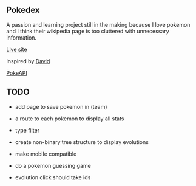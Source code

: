 ## Pokedex

A passion and learning project still in the making because I love pokemon and I think their wikipedia page is too cluttered with unnecessary information.

[Live site](https://personalpokedex-one.vercel.app/)

Inspired by [David](https://github.com/davidhckh)

[PokeAPI](https://pokeapi.co/)

## TODO

- add page to save pokemon in (team)
- a route to each pokemon to display all stats
- type filter
- create non-binary tree structure to display evolutions
- make mobile compatible
- do a pokemon guessing game

- evolution click should take ids

